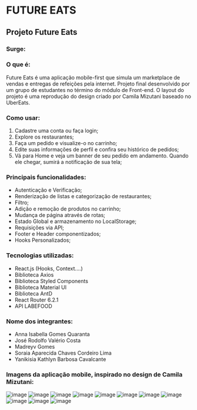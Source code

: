 # FUTURE EATS
## Projeto Future Eats
### Surge: 

### O que é:
Future Eats é uma aplicação mobile-first que simula um marketplace de vendas e entregas de refeições pela internet. Projeto final desenvolvido por um grupo de estudantes no término do módulo de Front-end. O layout do projeto é uma reprodução do design criado por Camila Mizutani baseado no UberEats.

### Como usar: 
1) Cadastre uma conta ou faça login;
2) Explore os restaurantes;
3) Faça um pedido e visualize-o no carrinho;
4) Edite suas informações de perfil e confira seu histórico de pedidos;
5) Vá para Home e veja um banner de seu pedido em andamento. Quando ele chegar, sumirá a notificação de sua tela;

### Principais funcionalidades:

- Autenticação e Verificação;
- Renderização de listas e categorização de restaurantes;
- Filtro;
- Adição e remoção de produtos no carrinho;
- Mudança de página através de rotas;
- Estado Global e armazenamento no LocalStorage;
- Requisições via API;
- Footer e Header componentizados;
- Hooks Personalizados;

### Tecnologias utilizadas:
* React.js (Hooks, Context....)
* Biblioteca Axios
* Biblioteca Styled Components
* Biblioteca Material UI
* Biblioteca AntD
* React Router 6.2.1
* API LABEFOOD

### Nome dos integrantes:
- Anna Isabella Gomes Quaranta
- José Rodolfo Valério Costa
- Madreyv Gomes
- Soraia Aparecida Chaves Cordeiro Lima
- Yanikisia Kathlyn Barbosa Cavalcante

### Imagens da aplicação mobile, inspirado no design de Camila Mizutani:

![image](https://media.discordapp.net/attachments/913923827623415859/931653010524885092/Captura_de_Tela_44.png?width=264&height=468)
![image](https://media.discordapp.net/attachments/913923827623415859/931654504343027752/unknown.png?width=264&height=467)
![image](https://media.discordapp.net/attachments/913923827623415859/931653742510604288/Captura_de_Tela_50.png?width=266&height=468)
![image](https://media.discordapp.net/attachments/913923827623415859/931653051125735444/Captura_de_Tela_46.png?width=260&height=467)
![image](https://media.discordapp.net/attachments/913923827623415859/931655246948757574/unknown.png?width=264&height=467)
![image](https://media.discordapp.net/attachments/913923827623415859/931653087351930890/Captura_de_Tela_47.png?width=266&height=467)
![image](https://media.discordapp.net/attachments/913923827623415859/931655610607501452/unknown.png?width=267&height=468)
![image](https://media.discordapp.net/attachments/913923827623415859/931655925557764186/unknown.png?width=261&height=468)
![image](https://media.discordapp.net/attachments/913923827623415859/931656341376880690/unknown.png?width=263&height=468)
![image](https://media.discordapp.net/attachments/913923827623415859/931656451775160320/unknown.png?width=262&height=468)
![image](https://media.discordapp.net/attachments/913923827623415859/931664098620477472/unknown.png?width=265&height=468)
